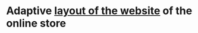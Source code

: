 <h1>Adaptive <a href='https://k0w4lk.github.io/Online-store-layout/'>layout of the website</a> of the online store</h1>
